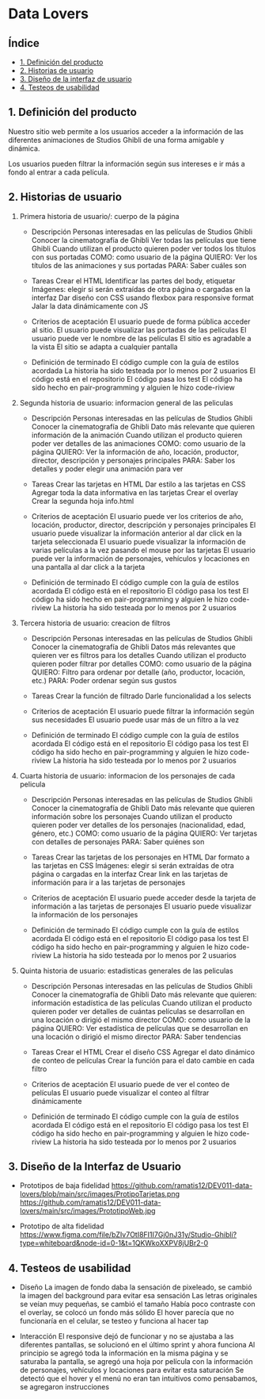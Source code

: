 # Data Lovers

## Índice

* [1. Definición del producto](#1-definición-del-producto)
* [2. Historias de usuario](#2-historias-de-usuario)
* [3. Diseño de la interfaz de usuario](#3-diseño-de-interfaz-de-usuario)
* [4. Testeos de usabilidad](#-testeos-de-usabilidad)

## 1. Definición del producto
Nuestro sitio web permite a los usuarios acceder a la información de las diferentes animaciones de Studios Ghibli de una forma amigable y dinámica. 

Los usuarios pueden filtrar la información según sus intereses e ir más a fondo al entrar a cada película. 

## 2. Historias de usuario
1. Primera historia de usuario/: cuerpo de la página
    * Descripción
        Personas interesadas en las películas de Studios Ghibli
        Conocer la cinematografía de Ghibli
        Ver todas las películas que tiene Ghibli
        Cuando utilizan el producto quieren poder ver todos los títulos con sus portadas
        COMO: como usuario de la página
        QUIERO: Ver los títulos de las animaciones y sus portadas
        PARA: Saber cuáles son

    * Tareas
        Crear el HTML
        Identificar las partes del body, etiquetar
        Imágenes: elegir si serán extraídas de otra página o cargadas en la interfaz
        Dar diseño con CSS usando flexbox para responsive format
        Jalar la data dinámicamente con JS

    * Criterios de aceptación
        El usuario puede de forma pública acceder al sitio.
        El usuario puede visualizar las portadas de las películas
        El usuario puede ver le nombre de las películas
        El sitio es agradable a la vista
        El sitio se adapta a cualquier pantalla

    * Definición de terminado
        El código cumple con la guía de estilos acordada
        La historia ha sido testeada por lo menos por 2 usuarios
        El código está en el repositorio
        El código pasa los test
        El código ha sido hecho en pair-programming y alguien le hizo code-riview

2. Segunda historia de usuario: informacion general de las peliculas
    * Descripción
        Personas interesadas en las películas de Studios Ghibli
        Conocer la cinematografía de Ghibli
        Dato más relevante que quieren información de la animación
        Cuando utilizan el producto quieren poder ver detalles de las animaciones
        COMO: como usuario de la página
        QUIERO: Ver la información de año, locación, productor, director, descripción y personajes principales
        PARA: Saber los detalles y poder elegir una animación para ver

    * Tareas
        Crear las tarjetas en HTML
        Dar estilo a las tarjetas en CSS
        Agregar toda la data informativa en las tarjetas
        Crear el overlay
        Crear la segunda hoja info.html

    * Criterios de aceptación
        El usuario puede ver los criterios de año, locación, productor, director, descripción y personajes principales
        El usuario puede visualizar la información anterior al dar click en la tarjeta seleccionada
        El usuario puede visualizar la información de varias películas a la vez pasando el mouse por las tarjetas
        El usuario puede ver la información de personajes, vehículos y locaciones en una pantalla al dar click a la tarjeta

    * Definición de terminado
        El código cumple con la guía de estilos acordada
        El código está en el repositorio
        El código pasa los test
        El código ha sido hecho en pair-programming y alguien le hizo code-riview
        La historia ha sido testeada por lo menos por 2 usuarios

3. Tercera historia de usuario: creacion de filtros
    * Descripción
        Personas interesadas en las películas de Studios Ghibli
        Conocer la cinematografía de Ghibli
        Datos más relevantes que quieren ver es filtros para los detalles
        Cuando utilizan el producto quieren poder filtrar por detalles
        COMO: como usuario de la página
        QUIERO: Filtro para ordenar por detalle (año, productor, locación, etc.)
        PARA: Poder ordenar según sus gustos

    * Tareas
        Crear la función de filtrado
        Darle funcionalidad a los selects

    * Criterios de aceptación
        El usuario puede filtrar la información según sus necesidades
        El usuario puede usar más de un filtro a la vez

    * Definición de terminado
        El código cumple con la guía de estilos acordada
        El código está en el repositorio
        El código pasa los test
        El código ha sido hecho en pair-programming y alguien le hizo code-riview
        La historia ha sido testeada por lo menos por 2 usuarios

4. Cuarta historia de usuario: informacion de los personajes de cada pelicula
    * Descripción
        Personas interesadas en las películas de Studios Ghibli
        Conocer la cinematografía de Ghibli
        Dato más relevante que quieren información sobre los personajes
        Cuando utilizan el producto quieren poder ver detalles de los personajes (nacionalidad, edad, género, etc.)
        COMO: como usuario de la página
        QUIERO: Ver tarjetas con detalles de personajes
        PARA: Saber quiénes son

    * Tareas
        Crear las tarjetas de los personajes en HTML
        Dar formato a las tarjetas en CSS
        Imágenes: elegir si serán extraídas de otra página o cargadas en la interfaz
        Crear link en las tarjetas de información para ir a las tarjetas de personajes

    * Criterios de aceptación
        El usuario puede acceder desde la tarjeta de información a las tarjetas de personajes
        El usuario puede visualizar la información de los personajes

    * Definición de terminado
        El código cumple con la guía de estilos acordada
        El código está en el repositorio
        El código pasa los test
        El código ha sido hecho en pair-programming y alguien le hizo code-riview
        La historia ha sido testeada por lo menos por 2 usuarios

5. Quinta historia de usuario: estadisticas generales de las peliculas
    * Descripción
        Personas interesadas en las películas de Studios Ghibli
        Conocer la cinematografía de Ghibli
        Dato más relevante que quieren: información estadística de las películas
        Cuando utilizan el producto quieren poder ver detalles de cuántas películas se desarrollan en una locación o dirigió el mismo director
        COMO: como usuario de la página
        QUIERO: Ver estadística de películas que se desarrollan en una locación o dirigió el mismo director
        PARA: Saber tendencias

    * Tareas
        Crear el HTML
        Crear el diseño CSS
        Agregar el dato dinámico de conteo de películas
        Crear la función para el dato cambie en cada filtro

    * Criterios de aceptación
        El usuario puede de ver el conteo de películas
        El usuario puede visualizar el conteo al filtrar dinámicamente

    * Definición de terminado
        El código cumple con la guía de estilos acordada
        El código está en el repositorio
        El código pasa los test
        El código ha sido hecho en pair-programming y alguien le hizo code-riview
        La historia ha sido testeada por lo menos por 2 usuarios


## 3. Diseño de la Interfaz de Usuario
* Prototipos de baja fidelidad
    https://github.com/ramatis12/DEV011-data-lovers/blob/main/src/images/ProtipoTarjetas.png
    https://github.com/ramatis12/DEV011-data-lovers/main/src/images/PrototipoWeb.jpg
    

* Prototipo de alta fidelidad
    https://www.figma.com/file/bZIv7OtI8FI1I7Gj0nJ31y/Studio-Ghibli?type=whiteboard&node-id=0-1&t=1QKWkoXXPV8jUBr2-0

## 4. Testeos de usabilidad
* Diseño 
    La imagen de fondo daba la sensación de pixeleado, se cambió la imagen del background para evitar esa sensación 
    Las letras originales se veían muy pequeñas, se cambió el tamaño
    Había poco contraste con el overlay, se colocó un fondo más sólido
    El hover parecía que no funcionaría en el celular, se testeo y funciona al hacer tap
   
* Interacción
    El responsive dejó de funcionar y no se ajustaba a las diferentes pantallas, se solucionó en el último sprint y ahora funciona
    Al principio se agregó toda la información en la misma página y se saturaba la pantalla, se agregó una hoja por película con la información de personajes, vehículos y locaciones para evitar esta saturación
    Se detectó que el hover y el menú no eran tan intuitivos como pensabamos, se agregaron instrucciones
